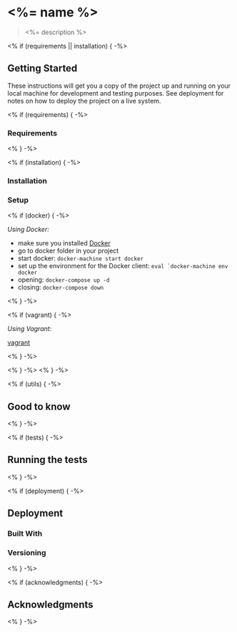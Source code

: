 # <%= name %>

> <%= description %>


<% if (requirements || installation) { -%>
## Getting Started
These instructions will get you a copy of the project up and running on your local machine for development and testing purposes. 
See deployment for notes on how to deploy the project on a live system.

<% if (requirements) { -%>
### Requirements
<!--What things you need to install the software and how to install them-->
<% } -%>

<% if (installation) { -%>
### Installation
<!--A step by step series of examples that tell you how to  to get a development env running-->
<!--and with an example of getting some data out of the system or using it for a little demo-->
### Setup 
<% if (docker) { -%>

_Using Docker:_
- make sure you installed [Docker](https://www.docker.com/)
- go to docker folder in your project
- start docker: ```docker-machine start docker```
- set up the environment for the Docker client: ```eval `docker-machine env docker```
- opening: ```docker-compose up -d ```
- closing: ```docker-compose down ```

<% } -%>

<% if (vagrant) { -%>

_Using Vagrant:_

[vagrant](https://www.vagrantup.com/)

<% } -%>


<% } -%>
<% } -%>

<% if (utils) { -%>
## Good to know
<!--A list of useful notes-->
<% } -%>

<% if (tests) { -%>
## Running the tests
<!--Explain how to run the automated tests for this system-->
<!--Explain what these tests test and why-->
<!--Explain what these tests test and why-->
<% } -%>

<% if (deployment) { -%>
## Deployment
<!--Add additional notes about how to deploy this on a live system-->

### Built With
<!--All things you use for deployment-->

### Versioning
<!--Add a note about versioning-->

<% } -%>

<% if (acknowledgments) { -%>
## Acknowledgments
<!--- Hat tip to anyone who's code was used-->
<!--- Inspiration-->
<!--- etc-->
<% } -%>
